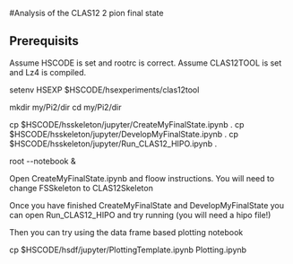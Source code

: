 #Analysis of the CLAS12 2 pion final state

## Prerequisits

Assume HSCODE is set and rootrc is correct.
Assume CLAS12TOOL is set and Lz4 is compiled.

setenv HSEXP $HSCODE/hsexperiments/clas12tool

mkdir my/Pi2/dir
cd my/Pi2/dir

cp $HSCODE/hsskeleton/jupyter/CreateMyFinalState.ipynb .
cp $HSCODE/hsskeleton/jupyter/DevelopMyFinalState.ipynb  .
cp $HSCODE/hsskeleton/jupyter/Run_CLAS12_HIPO.ipynb  .

root --notebook &

Open CreateMyFinalState.ipynb and floow instructions.
     You will need to change FSSkeleton to CLAS12Skeleton


Once you have finished CreateMyFinalState and DevelopMyFinalState you can open Run_CLAS12_HIPO and try running (you will need a hipo file!)

Then you can try using the data frame based plotting notebook

cp $HSCODE/hsdf/jupyter/PlottingTemplate.ipynb Plotting.ipynb

